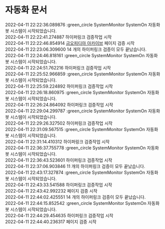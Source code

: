 # 자동화 문서


2022-04-11 22:22:36.089876 :green_circle SystemMonitor SystemOn 자동화봇 시스템이 시작되었습니다.  
2022-04-11 22:22:41.274887 하이퍼링크 검증작업 시작  
2022-04-11 22:22:46.854914 [금오피디아 아카이브](https://github.com/Htmla69/Kumoh_In7) 페이지 검증 시작  
2022-04-11 22:23:06.309600 14 개의 하이퍼링크 검증이 모두 끝났습니다.  
2022-04-11 22:24:46.818161 :green_circle SystemMonitor SystemOn 자동화봇 시스템이 시작되었습니다.  
2022-04-11 22:24:51.762216 하이퍼링크 검증작업 시작  
2022-04-11 22:25:52.966859 :green_circle SystemMonitor SystemOn 자동화봇 시스템이 시작되었습니다.  
2022-04-11 22:25:59.224892 하이퍼링크 검증작업 시작  
2022-04-11 22:26:18.860975 :green_circle SystemMonitor SystemOn 자동화봇 시스템이 시작되었습니다.  
2022-04-11 22:26:24.864092 하이퍼링크 검증작업 시작  
2022-04-11 22:29:04.299787 :green_circle SystemMonitor SystemOn 자동화봇 시스템이 시작되었습니다.  
2022-04-11 22:29:26.327502 하이퍼링크 검증작업 시작  
2022-04-11 22:31:09.567515 :green_circle SystemMonitor SystemOn 자동화봇 시스템이 시작되었습니다.  
2022-04-11 22:31:14.410312 하이퍼링크 검증작업 시작  
2022-04-11 22:36:37.755778 :green_circle SystemMonitor SystemOn 자동화봇 시스템이 시작되었습니다.  
2022-04-11 22:36:43.523601 하이퍼링크 검증작업 시작  
2022-04-11 22:37:06.903846 11 개의 하이퍼링크 검증이 모두 끝났습니다.  
2022-04-11 22:43:17.327874 :green_circle SystemMonitor SystemOn 자동화봇 시스템이 시작되었습니다.  
2022-04-11 22:43:33.541588 하이퍼링크 검증작업 시작  
2022-04-11 22:43:42.992232 [](https://github.com/Htmla69/Kumoh_In7) 페이지 검증 시작  
2022-04-11 22:44:02.425551 14 개의 하이퍼링크 검증이 모두 끝났습니다.  
2022-04-11 22:44:15.852542 :green_circle SystemMonitor SystemOn 자동화봇 시스템이 시작되었습니다.  
2022-04-11 22:44:29.454635 하이퍼링크 검증작업 시작  
2022-04-11 22:44:40.236317 [](https://github.com/Htmla69/Kumoh_In7/tree/main/Pages/Wiki#-%EA%B8%88%EC%98%A4%ED%94%BC%EB%94%94%EC%95%84) 페이지 검증 시작  

